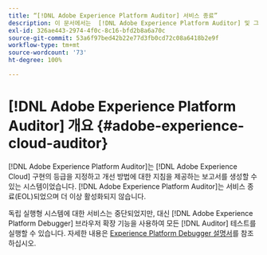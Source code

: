 ```yaml
---
title: “[!DNL Adobe Experience Platform Auditor] 서비스 종료”
description: 이 문서에서는  [!DNL Adobe Experience Platform Auditor] 및 그 후속 제품에 대해 설명합니다.
exl-id: 326ae443-2974-4f0c-8c16-bfd2b8a6a70c
source-git-commit: 53a6f97bed42b22e77d3fb0cd72c08a6418b2e9f
workflow-type: tm+mt
source-wordcount: '73'
ht-degree: 100%

---
```


# [!DNL Adobe Experience Platform Auditor] 개요 {#adobe-experience-cloud-auditor}

[!DNL Adobe Experience Platform Auditor]는 [!DNL Adobe Experience Cloud] 구현의 등급을 지정하고 개선 방법에 대한 지침을 제공하는 보고서를 생성할 수 있는 시스템이었습니다. [!DNL Adobe Experience Platform Auditor]는 서비스 종료(EOL)되었으며 더 이상 활성화되지 않습니다.

독립 실행형 시스템에 대한 서비스는 중단되었지만, 대신 [!DNL Adobe Experience Platform Debugger] 브라우저 확장 기능을 사용하여 모든 [!DNL Auditor] 테스트를 실행할 수 있습니다. 자세한 내용은 [Experience Platform Debugger 설명서](https://experienceleague.adobe.com/docs/debugger/using-v2/experience-cloud-debugger.html)를 참조하십시오.
